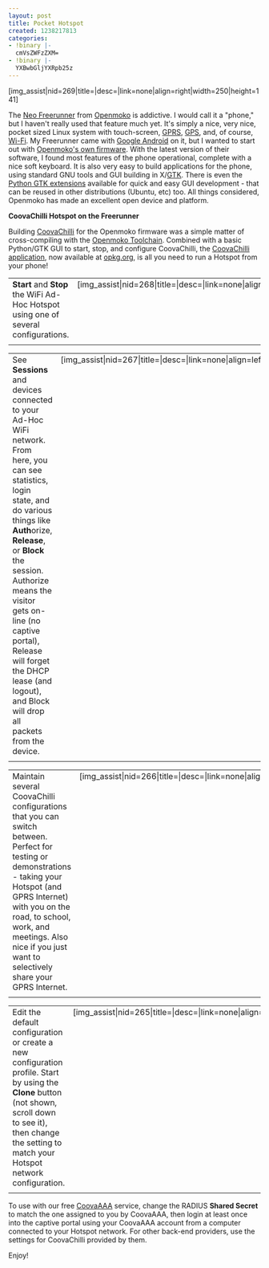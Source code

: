 ```yaml
---
layout: post
title: Pocket Hotspot
created: 1238217813
categories:
- !binary |-
  cmVsZWFzZXM=
- !binary |-
  YXBwbGljYXRpb25z
---
```

<!--break-->
[img_assist|nid=269|title=|desc=|link=none|align=right|width=250|height=141]
<p>The  <a href="http://www.openmoko.com/product.html">Neo Freerunner</a> from <a href="http://www.openmoko.com/">Openmoko</a> is addictive. I would call it a "phone," but I haven't really used that feature much yet. It's simply a nice, very nice, pocket sized Linux system with touch-screen, <a href="http://en.wikipedia.org/wiki/General_Packet_Radio_Service">GPRS</a>, <a href="http://en.wikipedia.org/wiki/Global_Positioning_System">GPS</a>, and, of course, <a href="http://en.wikipedia.org/wiki/Wi-Fi">Wi-Fi</a>. My Freerunner came with <a href="http://www.android.com/">Google Android</a> on it, but I wanted to start out with <a href="http://wiki.openmoko.org/wiki/Om_2008.12_Update">Openmoko's own firmware</a>. With the latest version of their software, I found most  features of the phone operational, complete with a nice soft keyboard. It is also very easy to build applications for the phone, using standard GNU tools and GUI building in X/<a href="http://www.gtk.org/">GTK</a>.  There is even the <a href="http://www.pygtk.org/">Python GTK extensions</a> available for quick and easy GUI development - that can be reused in other distributions (Ubuntu, etc) too. All things considered, Openmoko has made an excellent open device and platform.</p>
<p><strong>CoovaChilli Hotspot on the Freerunner</strong></p>
<p>Building <a href="/CoovaChilli">CoovaChilli</a> for the Openmoko firmware was a simple matter of cross-compiling with the <a href="http://wiki.openmoko.org/wiki/Toolchain">Openmoko Toolchain</a>. Combined with a basic Python/GTK GUI to start, stop, and configure CoovaChilli, the <a href="http://www.opkg.org/package_176.html">CoovaChilli application</a>, now available at <a href="http://www.opkg.org/">opkg.org</a>, is all you need to run a Hotspot from your phone!</p>
<table border="0" width="100%">
	<tr>
		<td valign="top"><strong>Start</strong> and <strong>Stop</strong> the WiFi Ad-Hoc Hotspot using one of several configurations.</td>
		<td align="right" valign="top">
[img_assist|nid=268|title=|desc=|link=none|align=left|width=320|height=240]</td>
	</tr>
	<tr>
		<td colspan="2"></td>
	</tr>
</table>
<table border="0" width="100%">
	<tr>
		<td valign="top">See <strong>Sessions</strong> and devices connected to your Ad-Hoc WiFi network. From here, you can see statistics, login state, and do various things like <strong>Auth</strong>orize, <strong>Release</strong>, or <strong>Block</strong> the session. Authorize means the visitor gets on-line (no captive portal), Release will forget the DHCP lease (and logout), and Block will drop all packets from the device.</td>
		<td valign="top">
[img_assist|nid=267|title=|desc=|link=none|align=left|width=320|height=240]</td>
	</tr>
	<tr>
		<td colspan="2"></td>
	</tr>
</table>
<table border="0" width="100%">
	<tr>
		<td valign="top">Maintain several CoovaChilli configurations that you can switch between. Perfect for testing or demonstrations - taking your Hotspot (and GPRS Internet) with you on the road, to school, work, and meetings. Also nice if you just want to selectively share your GPRS Internet.</td>
		<td valign="top">
[img_assist|nid=266|title=|desc=|link=none|align=left|width=320|height=240]</td>
	</tr>
	<tr>
		<td colspan="2"></td>
	</tr>
</table>
<table border="0" width="100%">
	<tr>
		<td valign="top">Edit the default configuration or create a new configuration profile. Start by using the <strong>Clone</strong> button (not shown, scroll down to see it), then change the setting to match your Hotspot network configuration.</td>
		<td valign="top">
[img_assist|nid=265|title=|desc=|link=none|align=left|width=320|height=240]</td>
	</tr>
	<tr>
		<td colspan="2"></td>
	</tr>
</table>
<p>To use with our free <a href="/CoovaAAA">CoovaAAA</a> service, change the RADIUS <strong>Shared Secret</strong> to match the one assigned to you by CoovaAAA, then login at least once into the captive portal using your CoovaAAA account from a computer connected to your Hotspot network. For other back-end providers, use the settings for CoovaChilli provided by them.</p>
<p>Enjoy!<br />
